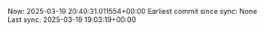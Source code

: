 Now: 2025-03-19 20:40:31.011554+00:00 Earliest commit since sync: None Last sync: 2025-03-19 19:03:19+00:00
